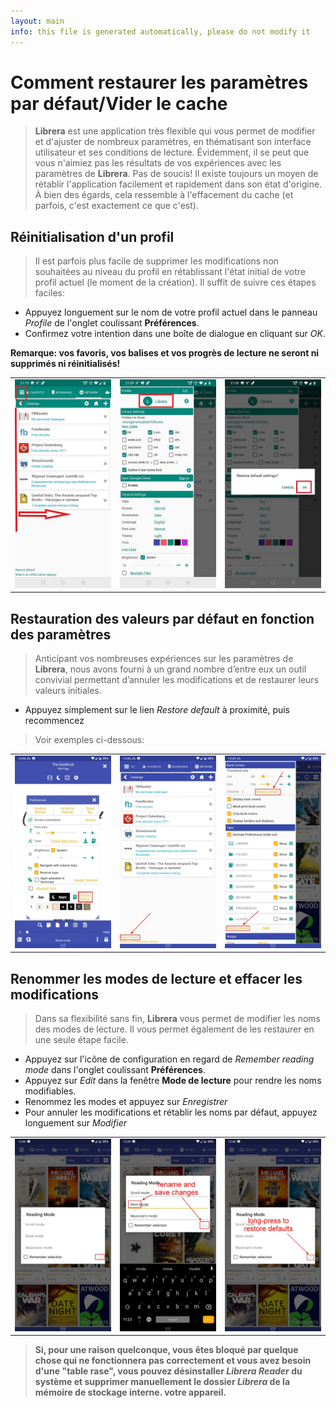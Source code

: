 ```yaml
---
layout: main
info: this file is generated automatically, please do not modify it
---
```


# Comment restaurer les paramètres par défaut/Vider le cache

> **Librera** est une application très flexible qui vous permet de modifier et d'ajuster de nombreux paramètres, en thématisant son interface utilisateur et ses conditions de lecture. Évidemment, il se peut que vous n'aimiez pas les résultats de vos expériences avec les paramètres de **Librera**. Pas de soucis! Il existe toujours un moyen de rétablir l'application facilement et rapidement dans son état d'origine. À bien des égards, cela ressemble à l'effacement du cache (et parfois, c'est exactement ce que c'est).

## Réinitialisation d'un profil

> Il est parfois plus facile de supprimer les modifications non souhaitées au niveau du profil en rétablissant l'état initial de votre profil actuel (le moment de la création). Il suffit de suivre ces étapes faciles:
* Appuyez longuement sur le nom de votre profil actuel dans le panneau _Profile_ de l'onglet coulissant **Préférences**.
* Confirmez votre intention dans une boîte de dialogue en cliquant sur _OK_.

**Remarque: vos favoris, vos balises et vos progrès de lecture ne seront ni supprimés ni réinitialisés!**

||||
|-|-|-|
|![](19.jpg)|![](20.jpg)|![](21.jpg)|

## Restauration des valeurs par défaut en fonction des paramètres

> Anticipant vos nombreuses expériences sur les paramètres de **Librera**, nous avons fourni à un grand nombre d’entre eux un outil convivial permettant d’annuler les modifications et de restaurer leurs valeurs initiales.
* Appuyez simplement sur le lien _Restore default_ à proximité, puis recommencez
> Voir exemples ci-dessous:

||||
|-|-|-|
|![](1.jpg)|![](2.jpg)|![](3.jpg)|

## Renommer les modes de lecture et effacer les modifications

> Dans sa flexibilité sans fin, **Librera** vous permet de modifier les noms des modes de lecture. Il vous permet également de les restaurer en une seule étape facile.
* Appuyez sur l'icône de configuration en regard de _Remember reading mode_ dans l'onglet coulissant **Préférences**.
* Appuyez sur _Edit_ dans la fenêtre **Mode de lecture** pour rendre les noms modifiables.
* Renommez les modes et appuyez sur _Enregistrer_
* Pour annuler les modifications et rétablir les noms par défaut, appuyez longuement sur _Modifier_

||||
|-|-|-|
|![](4.jpg)|![](5.jpg)|![](6.jpg)|

> **Si, pour une raison quelconque, vous êtes bloqué par quelque chose qui ne fonctionnera pas correctement et vous avez besoin d'une &quot;table rase&quot;, vous pouvez désinstaller _Librera Reader_ du système et supprimer manuellement le dossier _Librera_ de la mémoire de stockage interne. votre appareil.**
